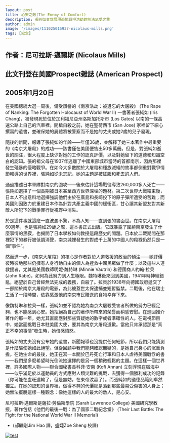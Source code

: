 ```yaml
---
layout: post
title: 心安之敵(The Enemy of Comfort)          
description: 張純如棄世展現追憶戰爭浩劫的無法承受之重
author: admin
image: '/images/111025015937-nicolaus-mills.png'
tags: [紀念]
---
```

## 作者：尼可拉斯·邁爾斯 (Nicolaus Mills)

## 此文刊登在美國Prospect雜誌 (American Prospect)

## 2005年1月20日


在美國總統大選一周後，備受讚譽的《南京浩劫：被遺忘的大屠殺》 (The Rape of Nanking: The Forgotten Holocaust of World War II) 一書著者張純如 (Iris Chang)，被發現死於位於加利福尼亞州洛斯加托斯市 (Los Gatos) 以南的一條高速公路上自己的汽車裡。開槍自殺之前，她在聖荷西市 (San Jose) 家裡留下細心撰寫的遺書，並確保她的屍體將被警察而不是她的丈夫或她2歲的兒子發現。

隨後的新聞，報導了張純如的年齡——年僅36歲，並解釋了她三本著作中最重要的《南京大屠殺》的成功——該書僅在美國便售出50多萬冊。但是，對張純如逝世的關注，很大程度上缺少對她的工作的認真評價，以及對她留下的道德和知識空白的認知。張的祖父母在1937年逃離了中國東部城市當時的首都南京，因為那裡發生殘暴的侵略戰爭。在如今大多數關於大屠殺和種族滅絕的故事都側重對戰爭情節報導的世界裡，張純如從未忘記，她的主題是被征服和死去的人們。

通過描述日本軍隊對南京的圍攻——後來估計這場戰役導致260,000多人死亡——張純如選擇了一個長期被日本甚至西方世界深埋的題材。第二次世界大戰結束後，日本人不出意料地選擇強調他們由於在廣島和長崎投下的原子彈所遭受的苦難；而美國則因致力於重建日本作為針對共產主義中國的緩衝區，甘心讓其新盟友對其新敵人所犯下的戰爭罪行從視野中消失。

於是這件事就這麼一直波瀾不驚，不為人知——直到張的書面世。在南京大屠殺60週年，也是張純如29歲之際，這本書正式出版。它既暴露了圍繞南京發生了什麼事情的黑寂，也揭開了日本學校如何教授這段歷史的問題。日本於二戰期間在那裡犯下的暴行被低調消聲，南京城裡發生的對成千上萬的中國人的殺戮仍然只是一個“事件”。

然而進一步，《南京大屠殺》的核心是作者對於人道救援的政治的傾注——她評價彼時彼地那些仍擁有人身行動自由的個人為拯救中國民眾做了什麼；以及這些人道救援者，尤其是美國教師明妮·魏特琳 (Minnie Vautrin) 和德國商人約翰·拉貝 (John Rabe)，如何為此努力到人生極限。魏特琳後來回到美國，1941年時神經錯亂，絕望於自己曾經無法完成的義務，自殺了。拉貝於1938年向德國政府遞交了一部關於南京大屠殺的電影，為此被蓋世太保逮捕並短暫監禁。二戰後，他在瑞士生活了一段時間，依靠感激他的南京市民贈送的食物幸存下來。

像魏特琳和拉貝一樣，張純如並不認為她為南京大屠殺受害者所做的努力已經足夠，也不能感到心安。她拒絕為自己的著作所帶來的榮譽而稍感安慰。在巡回推介著作的那一年，她尤其直面應對那些質疑她的數字或者準確性的人。在電視節目中，她當面挑戰日本駐美國大使，要其為南京大屠殺道歉。當他只肯承認那是“真正不幸的事情”發生時，她倍感憤怒。

張純如的丈夫沒有公布她的遺書，新聞報導也沒提供任何細節，所以我們只能猜測是什麼驅使她如此絕望。但從回顧中我們能夠確認無疑的，是她自己身心的沉重負擔。在她生命的最後，她正在寫一本關於巴丹死亡行軍和日本人虐待美國戰俘的書——我們是多麼希望時光倒流她選擇的是另一個稍微輕鬆的主題。在這樣一個世界裡，許多國際人物——聯合國秘書長科菲·安南 (Kofi Annan) 立刻浮現在腦海中——似乎滿足於以運動員的方式應對人類災難的挑戰，去獲得一個勝利成功的記錄（你可能在盧旺達輸了，但是無妨，在東帝汶贏了）。而張純如的道德品範則卓然獨立。在她的認知的世界裡，做得不夠的代價總是落到那些最易受傷害的人身上；她無法擺脫這樣一種觀念：像她這樣的人的最大的敵人，是心安。

尼可拉斯·邁爾斯是薩拉·勞倫斯學院 (Sarah Lawrence College) 美國研究學教授，著作包括《他們的最後一戰：為了國家二戰紀念堂》 (Their Last Battle: The Fight for the National World War II Memorial)

* (郝繼剛Jim Hao 譯，盛婕Zoe Sheng 校譯)



<a href="https://de.irischanglabs.com/pdf/3_Nicolaus Mills.pdf" target="_blank">
  <img src="https://de.irischanglabs.com/images/3_Nicolaus Mills.jpg" alt="test" title="点击查看PDF">
</a>

